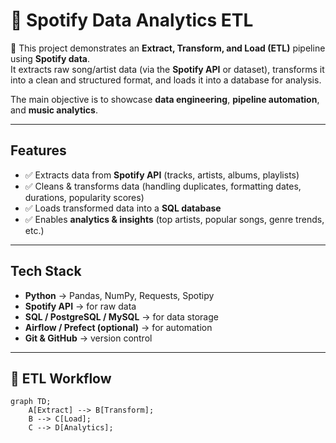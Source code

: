# 🎵 Spotify Data Analytics ETL  

🚀 This project demonstrates an **Extract, Transform, and Load (ETL)** pipeline using **Spotify data**.  
It extracts raw song/artist data (via the **Spotify API** or dataset), transforms it into a clean and structured format, and loads it into a database for analysis.  

The main objective is to showcase **data engineering**, **pipeline automation**, and **music analytics**.  

---

## Features
- ✅ Extracts data from **Spotify API** (tracks, artists, albums, playlists)  
- ✅ Cleans & transforms data (handling duplicates, formatting dates, durations, popularity scores)  
- ✅ Loads transformed data into a **SQL database**  
- ✅ Enables **analytics & insights** (top artists, popular songs, genre trends, etc.)  

---

## Tech Stack
- **Python** → Pandas, NumPy, Requests, Spotipy  
- **Spotify API** → for raw data  
- **SQL / PostgreSQL / MySQL** → for data storage  
- **Airflow / Prefect (optional)** → for automation  
- **Git & GitHub** → version control  

---

## 🔄 ETL Workflow
```mermaid
graph TD;
    A[Extract] --> B[Transform];
    B --> C[Load];
    C --> D[Analytics];
